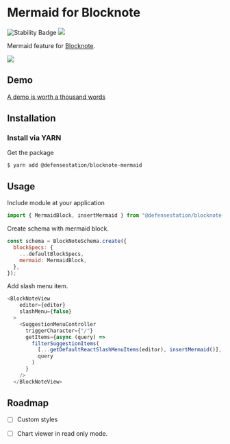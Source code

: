 # Mermaid for Blocknote

![Stability Badge](https://img.shields.io/badge/stability-stable-green.svg)
![](https://badgen.net/badge/Version/v1.0.0/blue)

Mermaid feature for [Blocknote](https://www.blocknotejs.org/).

![](assets/demo.gif)

## Demo

[A demo is worth a thousand words](https://codesandbox.io/p/sandbox/blocknote-mermaid-dyh5d5?layout=%257B%2522sidebarPanel%2522%253A%2522EXPLORER%2522%252C%2522rootPanelGroup%2522%253A%257B%2522direction%2522%253A%2522horizontal%2522%252C%2522contentType%2522%253A%2522UNKNOWN%2522%252C%2522type%2522%253A%2522PANEL_GROUP%2522%252C%2522id%2522%253A%2522ROOT_LAYOUT%2522%252C%2522panels%2522%253A%255B%257B%2522type%2522%253A%2522PANEL_GROUP%2522%252C%2522contentType%2522%253A%2522UNKNOWN%2522%252C%2522direction%2522%253A%2522vertical%2522%252C%2522id%2522%253A%2522clv4ft0ng00062v6dtzhqi3ha%2522%252C%2522sizes%2522%253A%255B100%252C0%255D%252C%2522panels%2522%253A%255B%257B%2522type%2522%253A%2522PANEL_GROUP%2522%252C%2522contentType%2522%253A%2522EDITOR%2522%252C%2522direction%2522%253A%2522horizontal%2522%252C%2522id%2522%253A%2522EDITOR%2522%252C%2522panels%2522%253A%255B%257B%2522type%2522%253A%2522PANEL%2522%252C%2522contentType%2522%253A%2522EDITOR%2522%252C%2522id%2522%253A%2522clv4ft0ng00022v6ddbczzsx2%2522%257D%255D%257D%252C%257B%2522type%2522%253A%2522PANEL_GROUP%2522%252C%2522contentType%2522%253A%2522SHELLS%2522%252C%2522direction%2522%253A%2522horizontal%2522%252C%2522id%2522%253A%2522SHELLS%2522%252C%2522panels%2522%253A%255B%257B%2522type%2522%253A%2522PANEL%2522%252C%2522contentType%2522%253A%2522SHELLS%2522%252C%2522id%2522%253A%2522clv4ft0ng00032v6dd8el7rvw%2522%257D%255D%252C%2522sizes%2522%253A%255B100%255D%257D%255D%257D%252C%257B%2522type%2522%253A%2522PANEL_GROUP%2522%252C%2522contentType%2522%253A%2522DEVTOOLS%2522%252C%2522direction%2522%253A%2522vertical%2522%252C%2522id%2522%253A%2522DEVTOOLS%2522%252C%2522panels%2522%253A%255B%257B%2522type%2522%253A%2522PANEL%2522%252C%2522contentType%2522%253A%2522DEVTOOLS%2522%252C%2522id%2522%253A%2522clv4ft0ng00052v6dc0zbxpse%2522%257D%255D%252C%2522sizes%2522%253A%255B100%255D%257D%255D%252C%2522sizes%2522%253A%255B50%252C50%255D%257D%252C%2522tabbedPanels%2522%253A%257B%2522clv4ft0ng00022v6ddbczzsx2%2522%253A%257B%2522tabs%2522%253A%255B%257B%2522id%2522%253A%2522clv4ft0ng00012v6d7pczhoqa%2522%252C%2522mode%2522%253A%2522permanent%2522%252C%2522type%2522%253A%2522FILE%2522%252C%2522filepath%2522%253A%2522%252Fsrc%252Findex.js%2522%257D%255D%252C%2522id%2522%253A%2522clv4ft0ng00022v6ddbczzsx2%2522%252C%2522activeTabId%2522%253A%2522clv4ft0ng00012v6d7pczhoqa%2522%257D%252C%2522clv4ft0ng00052v6dc0zbxpse%2522%253A%257B%2522tabs%2522%253A%255B%257B%2522id%2522%253A%2522clv4ft0ng00042v6deolyf8rw%2522%252C%2522mode%2522%253A%2522permanent%2522%252C%2522type%2522%253A%2522UNASSIGNED_PORT%2522%252C%2522port%2522%253A0%252C%2522path%2522%253A%2522%252F%2522%257D%255D%252C%2522id%2522%253A%2522clv4ft0ng00052v6dc0zbxpse%2522%252C%2522activeTabId%2522%253A%2522clv4ft0ng00042v6deolyf8rw%2522%257D%252C%2522clv4ft0ng00032v6dd8el7rvw%2522%253A%257B%2522tabs%2522%253A%255B%255D%252C%2522id%2522%253A%2522clv4ft0ng00032v6dd8el7rvw%2522%257D%257D%252C%2522showDevtools%2522%253Atrue%252C%2522showShells%2522%253Afalse%252C%2522showSidebar%2522%253Atrue%252C%2522sidebarPanelSize%2522%253A15%257D)

## Installation

### Install via YARN

Get the package

```shell
$ yarn add @defensestation/blocknote-mermaid
```



## Usage

Include module at your application

```javascript
import { MermaidBlock, insertMermaid } from "@defensestation/blocknote-mermaid";
```

Create schema with mermaid block.
```javascript
const schema = BlockNoteSchema.create({
  blockSpecs: {
    ...defaultBlockSpecs,
    mermaid: MermaidBlock,
  },
});
```

Add slash menu item.
```javascript
<BlockNoteView
    editor={editor}
    slashMenu={false}
  >
    <SuggestionMenuController
      triggerCharacter={"/"}
      getItems={async (query) =>
        filterSuggestionItems(
          [...getDefaultReactSlashMenuItems(editor), insertMermaid()],
          query
        )
      }
    />
  </BlockNoteView>
```

## Roadmap

- [ ] Custom styles
- [ ] Chart viewer in read only mode.



